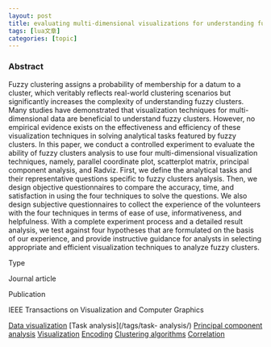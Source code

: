 ```yaml
---
layout: post
title: evaluating multi-dimensional visualizations for understanding fuzzy clusters. 
tags: [lua文章]
categories: [topic]
---
```

### Abstract

Fuzzy clustering assigns a probability of membership for a datum to a cluster,
which veritably reflects real-world clustering scenarios but significantly
increases the complexity of understanding fuzzy clusters. Many studies have
demonstrated that visualization techniques for multi-dimensional data are
beneficial to understand fuzzy clusters. However, no empirical evidence exists
on the effectiveness and efficiency of these visualization techniques in
solving analytical tasks featured by fuzzy clusters. In this paper, we conduct
a controlled experiment to evaluate the ability of fuzzy clusters analysis to
use four multi-dimensional visualization techniques, namely, parallel
coordinate plot, scatterplot matrix, principal component analysis, and Radviz.
First, we define the analytical tasks and their representative questions
specific to fuzzy clusters analysis. Then, we design objective questionnaires
to compare the accuracy, time, and satisfaction in using the four techniques
to solve the questions. We also design subjective questionnaires to collect
the experience of the volunteers with the four techniques in terms of ease of
use, informativeness, and helpfulness. With a complete experiment process and
a detailed result analysis, we test against four hypotheses that are
formulated on the basis of our experience, and provide instructive guidance
for analysts in selecting appropriate and efficient visualization techniques
to analyze fuzzy clusters.

Type

Journal article

Publication

IEEE Transactions on Visualization and Computer Graphics

[Data visualization](/tags/data-visualization/) [Task analysis](/tags/task-
analysis/) [Principal component analysis](/tags/principal-component-analysis/)
[Visualization](/tags/visualization/) [Encoding](/tags/encoding/) [Clustering
algorithms](/tags/clustering-algorithms/) [Correlation](/tags/correlation/)

##### [](/authors/ying-zhao/)